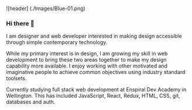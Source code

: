 ![header] (./Images/Blue-01.png)

### Hi there 👋

I am designer and web developer interested in making design accessible through simple contemporary technology.

While my primary interest is in design, I am growing my skill in web development to bring these two areas together to make my design capability more available. I enjoy working with other motivated and imaginative people to achieve common objectives using industry standard toolsets.

Currently studying full stack web development at Enspiral Dev Academy
in Wellington. This has included JavaScript, React, Redux, HTML, CSS, git, databases and auth.

<!--
**nick-jarvie/nick-jarvie** is a ✨ _special_ ✨ repository because its `README.md` (this file) appears on your GitHub profile.

Here are some ideas to get you started:

- 🔭 I’m currently working on ...
- 🌱 I’m currently learning ...
- 👯 I’m looking to collaborate on ...
- 🤔 I’m looking for help with ...
- 💬 Ask me about ...
- 📫 How to reach me: ...
- 😄 Pronouns: ...
- ⚡ Fun fact: ...
-->

